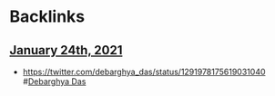 
# Backlinks
## [January 24th, 2021](<January 24th, 2021.md>)
- https://twitter.com/debarghya_das/status/1291978175619031040 #[Debarghya Das](<Debarghya Das.md>)

